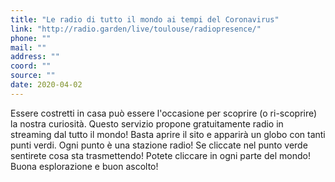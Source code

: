 ```yaml
---
title: "Le radio di tutto il mondo ai tempi del Coronavirus"
link: "http://radio.garden/live/toulouse/radiopresence/"
phone: ""
mail: ""
address: ""
coord: ""
source: ""
date: 2020-04-02
---
```


Essere costretti in casa può essere l'occasione per scoprire (o ri-scoprire) la nostra curiosità. Questo servizio propone gratuitamente radio in streaming dal tutto il mondo! Basta aprire il sito e apparirà un globo con tanti punti verdi. Ogni punto è una stazione radio! Se cliccate nel punto verde sentirete cosa sta trasmettendo! Potete cliccare in ogni parte del mondo! Buona esplorazione e buon ascolto!
